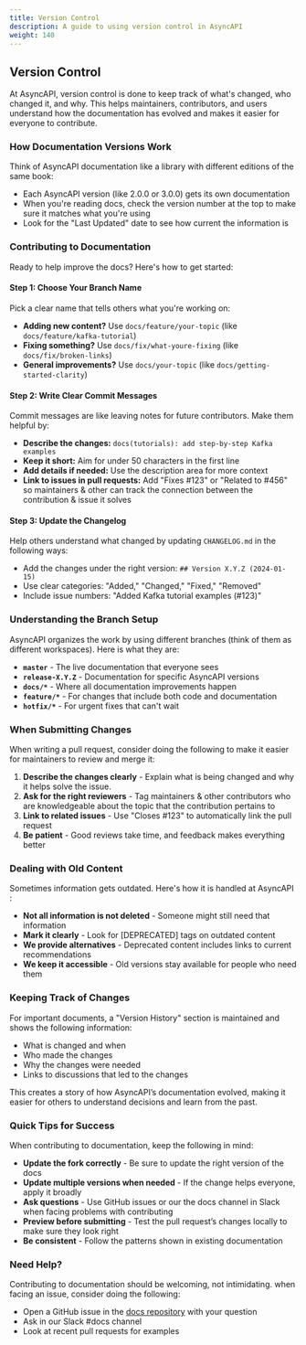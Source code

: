 ```yaml
---
title: Version Control
description: A guide to using version control in AsyncAPI
weight: 140
---
```

## Version Control

 At AsyncAPI, version control is done to keep track of what's changed, who changed it, and why. This helps maintainers, contributors, and users understand how the documentation has evolved and makes it easier for everyone to contribute.

### How Documentation Versions Work

Think of AsyncAPI documentation like a library with different editions of the same book:

* Each AsyncAPI version (like 2.0.0 or 3.0.0) gets its own documentation
* When you're reading docs, check the version number at the top to make sure it matches what you're using
* Look for the "Last Updated" date to see how current the information is

### Contributing to Documentation

Ready to help improve the docs? Here's how to get started:

#### Step 1: Choose Your Branch Name

Pick a clear name that tells others what you're working on:

* **Adding new content?** Use `docs/feature/your-topic` (like `docs/feature/kafka-tutorial`)
* **Fixing something?** Use `docs/fix/what-youre-fixing` (like `docs/fix/broken-links`)
* **General improvements?** Use `docs/your-topic` (like `docs/getting-started-clarity`)

#### Step 2: Write Clear Commit Messages

 Commit messages are like leaving notes for future contributors. Make them helpful by:

* **Describe the changes:** `docs(tutorials): add step-by-step Kafka examples`
* **Keep it short:** Aim for under 50 characters in the first line
* **Add details if needed:** Use the description area for more context
* **Link to issues in pull requests:** Add "Fixes #123" or "Related to #456" so maintainers & other can track the connection between the contribution & issue it solves

#### Step 3: Update the Changelog

Help others understand what changed by updating `CHANGELOG.md` in the following ways:

* Add the changes under the right version: `## Version X.Y.Z (2024-01-15)`
* Use clear categories: "Added," "Changed," "Fixed," "Removed"
* Include issue numbers: "Added Kafka tutorial examples (#123)"

### Understanding the Branch Setup

AsyncAPI organizes the work by using different branches (think of them as different workspaces). Here is what they are:

* **`master`** - The live documentation that everyone sees
* **`release-X.Y.Z`** - Documentation for specific AsyncAPI versions
* **`docs/*`** - Where all documentation improvements happen
* **`feature/*`** - For changes that include both code and documentation
* **`hotfix/*`** - For urgent fixes that can't wait

### When Submitting  Changes

When writing a pull request, consider doing the following to make it easier for maintainers to review and merge it:

1. **Describe the changes clearly** - Explain what is being changed and why it helps solve the issue.
2. **Ask for the right reviewers** - Tag maintainers & other contributors who are knowledgeable about the topic that the contribution pertains to
3. **Link to related issues** - Use "Closes #123" to automatically link the pull request
4. **Be patient** - Good reviews take time, and feedback makes everything better

### Dealing with Old Content

Sometimes information gets outdated. Here's how it is handled at AsyncAPI :

* **Not all information is not deleted** - Someone might still need that information
* **Mark it clearly** - Look for [DEPRECATED] tags on outdated content
* **We provide alternatives** - Deprecated content includes links to current recommendations
* **We keep it accessible** - Old versions stay available for people who need them

### Keeping Track of Changes

For important documents, a "Version History" section is maintained and shows the following information:

* What is changed and when
* Who made the changes
* Why the changes were needed
* Links to discussions that led to the changes

This creates a story of how AsyncAPI’s documentation evolved, making it easier for others to understand decisions and learn from the past.

### Quick Tips for Success

When contributing to documentation, keep the following in mind:

* **Update the fork correctly** - Be sure to update the right version of the docs
* **Update multiple versions when needed** - If the change helps everyone, apply it broadly
* **Ask questions** - Use GitHub issues or our the docs channel in Slack when facing problems with contributing
* **Preview before submitting** - Test the pull request’s changes locally to make sure they look right
* **Be consistent** - Follow the patterns shown  in existing documentation

### Need Help?

Contributing to documentation should be welcoming, not intimidating.  when facing an issue, consider doing the following:

* Open a GitHub issue in the [docs repository](https://github.com/asyncapi/community/issues) with your question
* Ask in our Slack #docs channel
* Look at recent pull requests for examples
